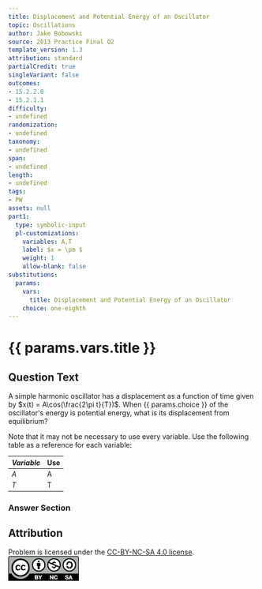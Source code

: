 ```yaml
---
title: Displacement and Potential Energy of an Oscillator
topic: Oscillations
author: Jake Bobowski
source: 2013 Practice Final Q2
template_version: 1.3
attribution: standard
partialCredit: true
singleVariant: false
outcomes:
- 15.2.2.0
- 15.2.1.1
difficulty:
- undefined
randomization:
- undefined
taxonomy:
- undefined
span:
- undefined
length:
- undefined
tags:
- PW
assets: null
part1:
  type: symbolic-input
  pl-customizations:
    variables: A,T
    label: $x = \pm $
    weight: 1
    allow-blank: false
substitutions:
  params:
    vars:
      title: Displacement and Potential Energy of an Oscillator
    choice: one-eighth
---
```

# {{ params.vars.title }}

## Question Text

A simple harmonic oscillator has a displacement as a function of time given by $x(t) = A\cos(\frac{2\pi t}{T})$. When {{ params.choice }} of the oscillator's energy is potential energy, what is its displacement from equilibrium?

Note that it may not be necessary to use every variable. Use the following table as a reference for each variable:

| $Variable$ | Use   |
|----------|-------|
| $A$  | A  |
| $T$  | T  |

### Answer Section

## Attribution

Problem is licensed under the [CC-BY-NC-SA 4.0 license](https://creativecommons.org/licenses/by-nc-sa/4.0/).<br> ![The Creative Commons 4.0 license requiring attribution-BY, non-commercial-NC, and share-alike-SA license.](https://raw.githubusercontent.com/firasm/bits/master/by-nc-sa.png)